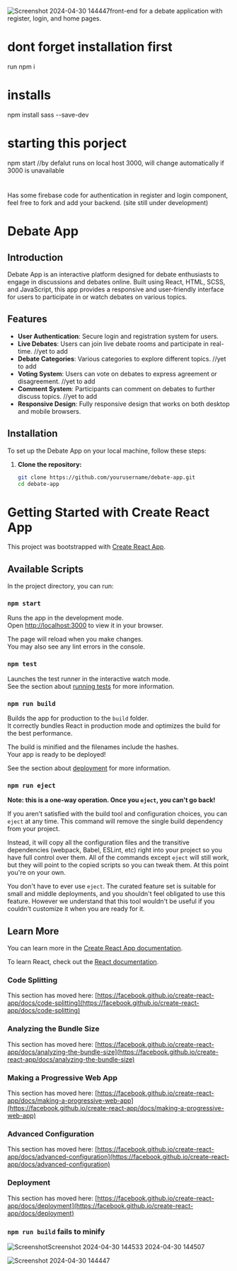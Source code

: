 ![Screenshot 2024-04-30 144447](https://github.com/Goldypatel/Debateapp/assets/112779392/70ea293e-2e52-48e5-b0d6-c440a553a85f)front-end for a debate application with register, login, and home pages.

# dont forget installation first
run npm i  

# installs
npm install sass --save-dev 

# starting this porject
npm start           //by defalut runs on local host 3000, will change automatically if 3000 is unavailable

#
Has some firebase code for authentication in register and login component, feel free to fork and add your backend.
(site still under development)
# Debate App

## Introduction
Debate App is an interactive platform designed for debate enthusiasts to engage in discussions and debates online. Built using React, HTML, SCSS, and JavaScript, this app provides a responsive and user-friendly interface for users to participate in or watch debates on various topics.

## Features
- **User Authentication**: Secure login and registration system for users.
- **Live Debates**: Users can join live debate rooms and participate in real-time.    //yet to add
- **Debate Categories**: Various categories to explore different topics.               //yet to add
- **Voting System**: Users can vote on debates to express agreement or disagreement.   //yet to add
- **Comment System**: Participants can comment on debates to further discuss topics.   //yet to add
- **Responsive Design**: Fully responsive design that works on both desktop and mobile browsers.

## Installation
To set up the Debate App on your local machine, follow these steps:

1. **Clone the repository:**
   ```bash
   git clone https://github.com/yourusername/debate-app.git
   cd debate-app


# Getting Started with Create React App

This project was bootstrapped with [Create React App](https://github.com/facebook/create-react-app).

## Available Scripts

In the project directory, you can run:

### `npm start`

Runs the app in the development mode.\
Open [http://localhost:3000](http://localhost:3000) to view it in your browser.

The page will reload when you make changes.\
You may also see any lint errors in the console.

### `npm test`

Launches the test runner in the interactive watch mode.\
See the section about [running tests](https://facebook.github.io/create-react-app/docs/running-tests) for more information.

### `npm run build`

Builds the app for production to the `build` folder.\
It correctly bundles React in production mode and optimizes the build for the best performance.

The build is minified and the filenames include the hashes.\
Your app is ready to be deployed!

See the section about [deployment](https://facebook.github.io/create-react-app/docs/deployment) for more information.

### `npm run eject`

**Note: this is a one-way operation. Once you `eject`, you can't go back!**

If you aren't satisfied with the build tool and configuration choices, you can `eject` at any time. This command will remove the single build dependency from your project.

Instead, it will copy all the configuration files and the transitive dependencies (webpack, Babel, ESLint, etc) right into your project so you have full control over them. All of the commands except `eject` will still work, but they will point to the copied scripts so you can tweak them. At this point you're on your own.

You don't have to ever use `eject`. The curated feature set is suitable for small and middle deployments, and you shouldn't feel obligated to use this feature. However we understand that this tool wouldn't be useful if you couldn't customize it when you are ready for it.

## Learn More

You can learn more in the [Create React App documentation](https://facebook.github.io/create-react-app/docs/getting-started).

To learn React, check out the [React documentation](https://reactjs.org/).

### Code Splitting

This section has moved here: [https://facebook.github.io/create-react-app/docs/code-splitting](https://facebook.github.io/create-react-app/docs/code-splitting)

### Analyzing the Bundle Size

This section has moved here: [https://facebook.github.io/create-react-app/docs/analyzing-the-bundle-size](https://facebook.github.io/create-react-app/docs/analyzing-the-bundle-size)

### Making a Progressive Web App

This section has moved here: [https://facebook.github.io/create-react-app/docs/making-a-progressive-web-app](https://facebook.github.io/create-react-app/docs/making-a-progressive-web-app)

### Advanced Configuration

This section has moved here: [https://facebook.github.io/create-react-app/docs/advanced-configuration](https://facebook.github.io/create-react-app/docs/advanced-configuration)

### Deployment

This section has moved here: [https://facebook.github.io/create-react-app/docs/deployment](https://facebook.github.io/create-react-app/docs/deployment)

### `npm run build` fails to minify

![Screenshot![Screenshot 2024-04-30 144533](https://github.com/Goldypatel/Debateapp/assets/112779392/616f2282-d380-4975-aa9e-55286ccbf49e)
 2024-04-30 144507](https://github.com/Goldypatel/Debateapp/assets/112779392/a12a0d5e-7488-488e-95a1-c3cdee0e2fa5)

![Screenshot 2024-04-30 144447](https://github.com/Goldypatel/Debateapp/assets/112779392/a98c056d-74c8-4916-b259-ab41c9cbdb8b)




